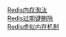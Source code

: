 


&emsp; [Redis内存淘汰](/docs/microService/Redis/RedisEliminate.md)    
&emsp; [Redis过期键删除](/docs/microService/Redis/Keydel.md)  
&emsp; [Redis虚拟内存机制](/docs/microService/Redis/RedisVM.md)  
